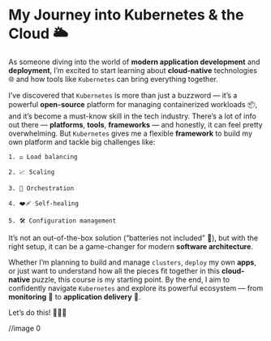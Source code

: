 # My Journey into Kubernetes & the Cloud 🌥️

As someone diving into the world of **modern application development** and **deployment**, I’m excited to start learning about **cloud-native** technologies 🌐 and how tools like `Kubernetes` can bring everything together.

I’ve discovered that `Kubernetes` is more than just a buzzword — it’s a powerful **open-source** platform for managing containerized workloads 📦, and it’s become a must-know skill in the tech industry. There’s a lot of info out there — **platforms**, **tools**, **frameworks** — and honestly, it can feel pretty overwhelming. But `Kubernetes` gives me a flexible **framework** to build my own platform and tackle big challenges like:

    1. ⚖️ Load balancing

    2. 📈 Scaling

    3. 🔁 Orchestration

    4. ❤️‍🩹 Self-healing

    5. 🛠️ Configuration management

It’s not an out-of-the-box solution (“batteries not included” 🔋), but with the right setup, it can be a game-changer for modern **software architecture**.

Whether I’m planning to build and manage `clusters`, `deploy` my own **apps**, or just want to understand how all the pieces fit together in this **cloud-native** puzzle, this course is my starting point. By the end, I aim to confidently navigate `Kubernetes` and explore its powerful ecosystem — from **monitoring** 👀 to **application delivery** 🚚.

Let’s do this! 💪👨‍💻

//image 0
